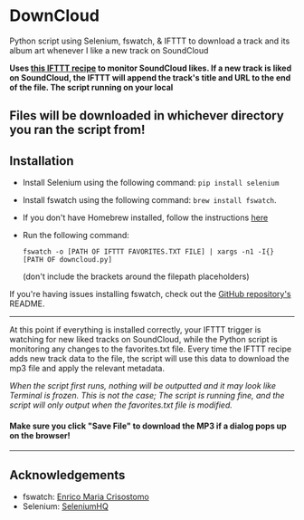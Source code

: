 # DownCloud

Python script using Selenium, fswatch, &amp; IFTTT to download a track and its album art whenever I like a new track on SoundCloud

**Uses [this IFTTT recipe](https://goo.gl/556rKd) to monitor SoundCloud likes. If a new track is liked on SoundCloud, the IFTTT will append the track's title and URL to the end of the file. The script running on your local**

Files will be downloaded in whichever directory you ran the script from!
------
## Installation

* Install Selenium using the following command: `pip install selenium`
* Install fswatch using the following command: `brew install fswatch`.
 * If you don't have Homebrew installed, follow the instructions [here](https://brew.sh/)
* Run the following command:
  
  `fswatch -o [PATH OF IFTTT FAVORITES.TXT FILE] | xargs -n1 -I{} [PATH OF downcloud.py]`

  (don't include the brackets around the filepath placeholders)


If you're having issues installing fswatch, check out the [GitHub repository's](https://github.com/emcrisostomo/fswatch) README.

------

At this point if everything is installed correctly, your IFTTT trigger is watching for new liked tracks on SoundCloud, while the Python script is monitoring any changes to the favorites.txt file. Every time the IFTTT recipe adds new track data to the file, the script will use this data to download the mp3 file and apply the relevant metadata.

*When the script first runs, nothing will be outputted and it may look like Terminal is frozen. This is not the case; The script is running fine, and the script will only output when the favorites.txt file is modified.*

#### Make sure you click "Save File" to download the MP3 if a dialog pops up on the browser!

--------
## Acknowledgements
- fswatch: [Enrico Maria Crisostomo](https://github.com/emcrisostomo)
- Selenium: [SeleniumHQ](http://www.seleniumhq.org/) 
